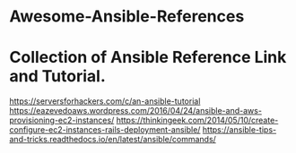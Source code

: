 # Awesome-Ansible-References

Collection of Ansible Reference Link and Tutorial.
=================================================

https://serversforhackers.com/c/an-ansible-tutorial  
https://eazevedoaws.wordpress.com/2016/04/24/ansible-and-aws-provisioning-ec2-instances/
https://thinkingeek.com/2014/05/10/create-configure-ec2-instances-rails-deployment-ansible/
https://ansible-tips-and-tricks.readthedocs.io/en/latest/ansible/commands/


